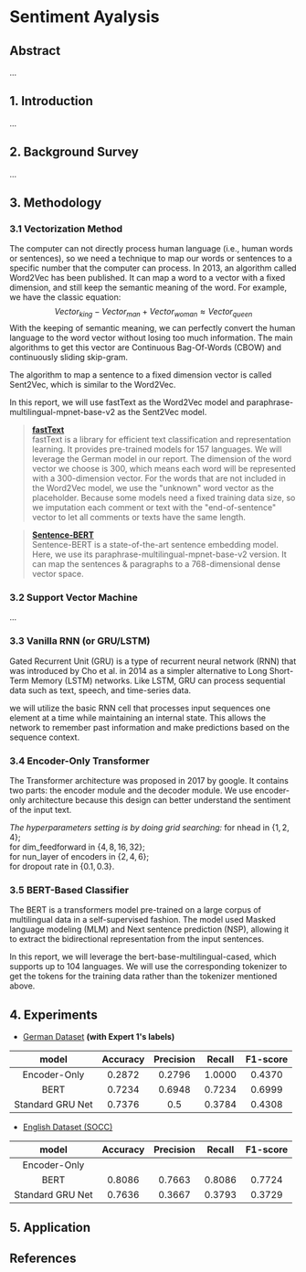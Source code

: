 #  Sentiment Ayalysis

## Abstract
...

## 1. Introduction
...

## 2. Background Survey
...

## 3. Methodology

### 3.1 Vectorization Method

The computer can not directly process human language (i.e., human words or sentences), so we need a technique to map our words or sentences to a specific number that the computer can process. In 2013, an algorithm called Word2Vec has been published. It can map a word to a vector with a fixed dimension, and still keep the semantic meaning of the word. For example, we have the classic equation: 
$$
Vector_{king}-Vector_{man}+Vector_{woman}\approx Vector_{queen}
$$
With the keeping of semantic meaning, we can perfectly convert the human language to the word vector without losing too much information. The main algorithms to get this vector are Continuous Bag-Of-Words (CBOW) and continuously sliding skip-gram.

The algorithm to map a sentence to a fixed dimension vector is called Sent2Vec, which is similar to the Word2Vec.

In this report, we will use fastText as the Word2Vec model and paraphrase-multilingual-mpnet-base-v2 as the Sent2Vec model. 

> [**fastText**](https://github.com/facebookresearch/fastText/)  
> fastText is a library for efficient text classification and representation learning. It provides pre-trained models for 157 languages. We will leverage the German model in our report. The dimension of the word vector we choose is 300, which means each word will be represented with a 300-dimension vector. For the words that are not included in the Word2Vec model, we use the "unknown" word vector as the placeholder. Because some models need a fixed training data size, so we imputation each comment or text with the "end-of-sentence" vector to let all comments or texts have the same length.

> [**Sentence-BERT**](https://arxiv.org/abs/1908.10084)  
> Sentence-BERT is a state-of-the-art sentence embedding model. Here, we use its paraphrase-multilingual-mpnet-base-v2 version. It can map the sentences & paragraphs to a 768-dimensional dense vector space.

### 3.2 Support Vector Machine
...


### 3.3 Vanilla RNN (or GRU/LSTM)

Gated Recurrent Unit (GRU) is a type of recurrent neural network (RNN) that was introduced by Cho et al. in 2014 as a simpler alternative to Long Short-Term Memory (LSTM) networks. Like LSTM, GRU can process sequential data such as text, speech, and time-series data.

we will utilize the basic RNN cell that processes input sequences one element at a time while maintaining an internal state. This allows the network to remember past information and make predictions based on the sequence context.

### 3.4 Encoder-Only Transformer

The Transformer architecture was proposed in 2017 by google. It contains two parts: the encoder module and the decoder module. We use encoder-only architecture because this design can better understand the sentiment of the input text.  

_The hyperparameters setting is by doing grid searching:_ 
for nhead in $\{ 1,2,4\}$;  
for dim_feedforward in $\{4, 8, 16, 32 \}$;  
for nun_layer of encoders in $\{2, 4, 6 \}$;  
for dropout rate in $\{ 0.1, 0.3 \}$.

### 3.5 BERT-Based Classifier

The BERT is a transformers model pre-trained on a large corpus of multilingual data in a self-supervised fashion. The model used Masked language modeling (MLM) and Next sentence prediction (NSP), allowing it to extract the bidirectional representation from the input sentences. 

In this report, we will leverage the bert-base-multilingual-cased, which supports up to 104 languages. We will use the corresponding tokenizer to get the tokens for the training data rather than the tokenizer mentioned above. 

## 4. Experiments
- [German Dataset](https://github.com/UCSM-DUE/IWG_hatespeech_public) __(with Expert 1's labels)__

|           model           | Accuracy | Precision | Recall | F1-score |
| :-----------------------: | :------: | :-------: | :----: | :------: |
|       Encoder-Only        |  0.2872  |  0.2796   | 1.0000 |  0.4370  |
|           BERT            |  0.7234  |  0.6948   | 0.7234 |  0.6999  |
|       Standard GRU Net    |  0.7376  |   0.5     | 0.3784 |  0.4308  |
- [English Dataset (SOCC)](https://www.kaggle.com/datasets/mtaboada/sfu-opinion-and-comments-corpus-socc) 

|           model           | Accuracy | Precision | Recall | F1-score |
| :-----------------------: | :------: | :-------: | :----: | :------: |
|       Encoder-Only        |          |           |        |          |
|           BERT            |  0.8086  |  0.7663   | 0.8086 |  0.7724  |
|       Standard GRU Net    |  0.7636  |  0.3667   | 0.3793 |  0.3729  |

## 5. Application



## References

